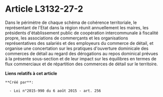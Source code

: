 # Article L3132-27-2

Dans le périmètre de chaque schéma de cohérence territoriale, le représentant de l'Etat dans la région réunit annuellement
les maires, les présidents d'établissement public de coopération intercommunale à fiscalité propre, les associations de
commerçants et les organisations représentatives des salariés et des employeurs du commerce de détail, et organise une
concertation sur les pratiques d'ouverture dominicale des commerces de détail au regard des dérogations au repos dominical
prévues à la présente sous-section et de leur impact sur les équilibres en termes de flux commerciaux et de répartition des
commerces de détail sur le territoire.

**Liens relatifs à cet article**

	**Créé par**:

	  - Loi n°2015-990 du 6 août 2015 - art. 256
